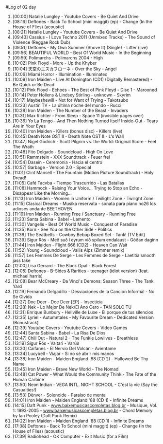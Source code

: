 #Log of 02 day

1. [00:00] Natalie Lungley - Youtube Covers - Be Quiet And Drive
1. [08:16] Deftones - Back To School (mini maggit) (ep) - Change (In the House of Flies) (acoustic)
1. [08:21] Natalie Lungley - Youtube Covers - Be Quiet And Drive
1. [09:43] Cassius - I Love Techno 2011 (Unmixed Tracks) - The Sound of Violence (Reggae Rock Dub)
1. [09:51] Deftones - My Own Summer (Shove It) (Single) - Lifter (live)
1. [09:56] BEAUTIFUL WORLD - Best Of World Music - In the Beginning
1. [09:59] Polimarchs - Polimarchs 2004 - High
1. [10:02] Pink Floyd - More - Up the Khyber
1. [10:04] 天空のエスカフローネ - Over the Sky - Angel
1. [10:06] Miami Horror - Illumination - Illuminated
1. [10:09] Iron Maiden - Live At Donington (CD1) (Digitally Remastered) - Be Quick or Be Dead
1. [10:12] Pink Floyd - Echoes - The Best of Pink Floyd - Disc 1 - Marooned
1. [10:14] Peter Hollens & Lindsey Stirling - unknown - Skyrim
1. [10:17] Maybeshewill - Not for Want of Trying - Takotsubo
1. [10:23] Austin TV - La última noche del mundo - Rucci
1. [10:28] Iron Maiden - The Number of the Beast - Invaders
1. [10:31] Max Richter - From Sleep - Space 11 (invisible pages over)
1. [10:36] Yo La Tengo - And Then Nothing Turned Itself Inside-Out - Tears Are in Your Eyes
1. [10:40] Iron Maiden - Killers (bonus disc) - Killers (live)
1. [10:45] Death Note OST II - Death Note OST II - L's Wall
1. [10:47] Nigel Godrich - Scott Pilgrim vs. the World: Original Score - Feel The Wrath
1. [10:48] Fito Delgado - Soundcloud - High On Love
1. [10:51] Rammstein - XXX Soundtrack - Feuer frei
1. [10:54] Dasein - Ceremonia - Hacia el centro
1. [10:57] Garbage - Version 2.0 - Special
1. [11:01] Clint Mansell - The Fountain (Motion Picture Soundtrack) - Holy Dread!
1. [11:05] Café Tacvba - Tiempo Trascurrido - Las Batallas
1. [11:08] Hammock - Raising Your Voice... Trying to Stop an Echo - Disappear Like the Morning…
1. [11:13] Iron Maiden - Women in Uniform / Twilight Zone - Twilight Zone
1. [11:15] Clasical Dreams - Musika reservata - sonata para piano no26 los adioses andante BEETHOVEN
1. [11:19] Iron Maiden - Running Free / Sanctuary - Running Free
1. [11:23] Santa Sabina - Babel - Lamento
1. [11:30] Vangelis - Best Of World Music - Conquest of Paradise
1. [11:35] Korn - See You on the Other Side - Politics
1. [11:38] The Seatbelts - Cowboy Bebop Boxed Set - Tank! (TV Edit)
1. [11:39] Sigur Rós - Með suð í eyrum við spilum endalaust - Góðan daginn
1. [11:44] Iron Maiden - Flight 666 (CD2) - Heaven Can Wait
1. [11:52] Young - Soundcloud - Vallis Alps (Zimmer remix)
1. [11:57] Les Femmes De Serge - Les Femmes de Serge - Laetitia smooth jass take
1. [12:00] Lisa Gerrard - The Black Opal - Black Forest
1. [12:05] Deftones - B-Sides & Rarities - teenager (idiot version) (feat. michael harris)
1. [12:08] Bear McCreary - Da Vinci's Demons: Season Three - The Tank Yard
1. [12:19] Fernando Delgadillo - Desviaciones de la Canción Informal - No Se Olvida
1. [12:27] Doe Deer - Doe Deer [EP] - Insecticia
1. [12:28] Nek - Lo Mejor De Nek/El Ano Cero - TAN SOLO TU
1. [12:31] Enrique Bunbury - Hellville de Luxe - El porque de tus silencios
1. [12:35] Lyriel - Autumntales - My Favourite Dream - Dedicated Version (Bonustrack)
1. [12:39] Youtube Covers - Youtube Covers - Video Games
1. [12:44] Santa Sabina - Babel - La Risa De Dios
1. [12:47] Chill Out - Natural 2 - The Funkie Lowlives - Breathless
1. [13:19] Sigur Rós - Valtari - Varúð
1. [13:20] Caifanes - El Nervio Del Volcán - Avientame
1. [13:34] Lucybell - Viajar - Si no sé abrir mis manos
1. [13:38] Iron Maiden - Maiden England '88 (CD 2) - Hallowed Be Thy Name
1. [13:45] Iron Maiden - Brave New World - The Nomad
1. [13:48] Cat Power - What Would the Community Think - The Fate of the Human Carbine
1. [13:50] Neon Indian - VEGA INTL. NIGHT SCHOOL - C'est la vie (Say the Casualties!)
1. [13:53] Dënver - Solenoide - Paraíso de menta
1. [14:01] Iron Maiden - Maiden England '88 (CD 1) - Infinite Dreams
1. [14:15] Daft Punk - www.baixemusicascompletas.blog.br - Musique, Vol. 1: 1993-2005 - www.baixemusicascompletas.blog.br - Chord Memory by Ian Pooley (Daft Punk Remix)
1. [14:22] Iron Maiden - Maiden England '88 (CD 1) - Infinite Dreams
1. [17:38] Deftones - Back To School (mini maggit) (ep) - Change (In the House of Flies) (acoustic)
1. [17:39] Radiohead - OK Computer - Exit Music (for a Film)
